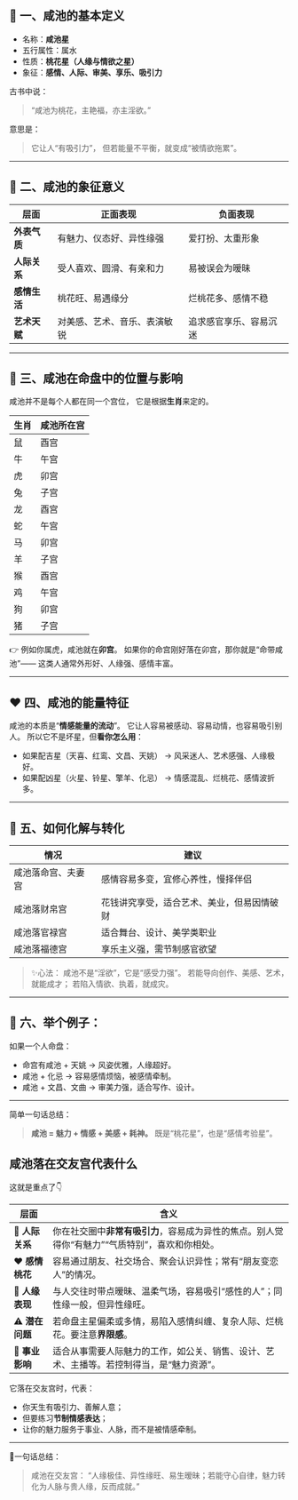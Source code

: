 ## 🌸 一、咸池的基本定义

- 名称：**咸池星**
- 五行属性：属水
- 性质：**桃花星（人缘与情欲之星）**
- 象征：**感情、人际、审美、享乐、吸引力**

古书中说：

> “咸池为桃花，主艳福，亦主淫欲。”

意思是：

> 它让人“有吸引力”，
>  但若能量不平衡，就变成“被情欲拖累”。

------

## 💫 二、咸池的象征意义

| 层面         | 正面表现                     | 负面表现               |
| ------------ | ---------------------------- | ---------------------- |
| **外表气质** | 有魅力、仪态好、异性缘强     | 爱打扮、太重形象       |
| **人际关系** | 受人喜欢、圆滑、有亲和力     | 易被误会为暧昧         |
| **感情生活** | 桃花旺、易遇缘分             | 烂桃花多、感情不稳     |
| **艺术天赋** | 对美感、艺术、音乐、表演敏锐 | 追求感官享乐、容易沉迷 |

------

## 🔮 三、咸池在命盘中的位置与影响

咸池并不是每个人都在同一个宫位，
 它是根据**生肖**来定的。

| 生肖 | 咸池所在宫 |
| ---- | ---------- |
| 鼠   | 酉宫       |
| 牛   | 午宫       |
| 虎   | 卯宫       |
| 兔   | 子宫       |
| 龙   | 酉宫       |
| 蛇   | 午宫       |
| 马   | 卯宫       |
| 羊   | 子宫       |
| 猴   | 酉宫       |
| 鸡   | 午宫       |
| 狗   | 卯宫       |
| 猪   | 子宫       |

👉 例如你属虎，咸池就在**卯宫**。
 如果你的命宫刚好落在卯宫，那你就是“命带咸池”——
 这类人通常外形好、人缘强、感情丰富。

------

## ❤️ 四、咸池的能量特征

咸池的本质是“**情感能量的流动**”。
 它让人容易被感动、容易动情，也容易吸引别人。
 所以它不是坏星，但**看你怎么用**：

- 如果配吉星（天喜、红鸾、文昌、天姚） → 风采迷人、艺术感强、人缘极好。
- 如果配凶星（火星、铃星、擎羊、化忌） → 情感混乱、烂桃花、感情波折多。

------

## 🧘 五、如何化解与转化

| 情况               | 建议                                       |
| ------------------ | ------------------------------------------ |
| 咸池落命宫、夫妻宫 | 感情容易多变，宜修心养性，慢择伴侣         |
| 咸池落财帛宫       | 花钱讲究享受，适合艺术、美业，但易因情破财 |
| 咸池落官禄宫       | 适合舞台、设计、美学类职业                 |
| 咸池落福德宫       | 享乐主义强，需节制感官欲望                 |

> ✨心法：
>  咸池不是“淫欲”，它是“感受力强”。
>  若能导向创作、美感、艺术，就能成才；
>  若陷入情欲、执着，就成灾。

------

## 🌹 六、举个例子：

如果一个人命盘：

- 命宫有咸池 + 天姚 → 风姿优雅，人缘超好。
- 咸池 + 化忌 → 容易感情烦恼，被感情牵制。
- 咸池 + 文昌、文曲 → 审美力强，适合写作、设计。

------

简单一句话总结：

> **咸池 = 魅力 + 情感 + 美感 + 耗神。**
>  既是“桃花星”，也是“感情考验星”。





## 咸池落在交友宫代表什么

这就是重点了👇

| 层面           | 含义                                                         |
| -------------- | ------------------------------------------------------------ |
| 🌟 **人际关系** | 你在社交圈中**非常有吸引力**，容易成为异性的焦点。别人觉得你“有魅力”“气质特别”，喜欢和你相处。 |
| ❤️ **感情桃花** | 容易通过朋友、社交场合、聚会认识异性；常有“朋友变恋人”的情况。 |
| 💬 **人缘表现** | 与人交往时带点暧昧、温柔气场，容易吸引“感性的人”；同性缘一般，但异性缘旺。 |
| ⚠️ **潜在问题** | 若命盘主星偏柔或多情，易陷入感情纠缠、复杂人际、烂桃花。要注意**界限感**。 |
| 💼 **事业影响** | 适合从事需要人际魅力的工作，如公关、销售、设计、艺术、主播等。若控制得当，是“魅力资源”。 |



它落在交友宫时，代表：

- 你天生有吸引力、善解人意；
- 但要练习**节制情感表达**；
- 让你的魅力服务于事业、人脉，而不是被情感牵制。

------

📖一句话总结：

> 咸池在交友宫：
>  “人缘极佳、异性缘旺、易生暧昧；若能守心自律，魅力转化为人脉与贵人缘，反而成就。”